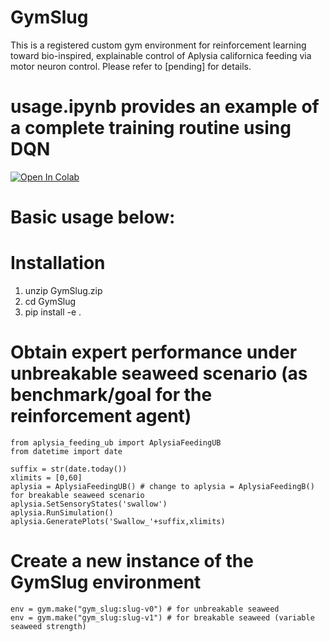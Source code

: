 # GymSlug
This is a registered custom gym environment for reinforcement learning toward bio-inspired, explainable control of Aplysia californica feeding via motor neuron control. Please refer to [pending] for details.

# usage.ipynb provides an example of a complete training routine using DQN

[![Open In Colab](https://colab.research.google.com/assets/colab-badge.svg)](https://colab.research.google.com/github/CMU-BORG/GymSlug/blob/main/usage.ipynb)

# Basic usage below:
# Installation
1. unzip GymSlug.zip
2. cd GymSlug
3. pip install -e .
# Obtain expert performance under unbreakable seaweed scenario (as benchmark/goal for the reinforcement agent)
```
from aplysia_feeding_ub import AplysiaFeedingUB
from datetime import date

suffix = str(date.today())
xlimits = [0,60]
aplysia = AplysiaFeedingUB() # change to aplysia = AplysiaFeedingB() for breakable seaweed scenario
aplysia.SetSensoryStates('swallow')
aplysia.RunSimulation()
aplysia.GeneratePlots('Swallow_'+suffix,xlimits)
```
# Create a new instance of the GymSlug environment
```
env = gym.make("gym_slug:slug-v0") # for unbreakable seaweed
env = gym.make("gym_slug:slug-v1") # for breakable seaweed (variable seaweed strength)
```

